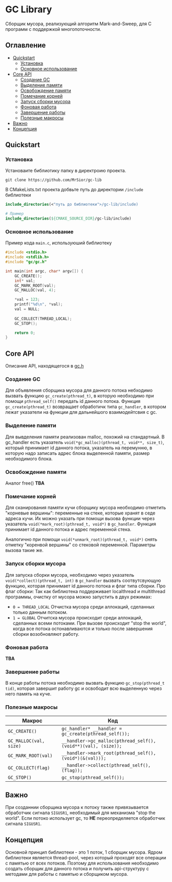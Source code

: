 # GC Library
Сборщик мусора, реализующий алгоритм Mark-and-Sweep, для С программ с поддержкой многопоточности.

## Оглавление  
- [Quickstart](#quickstart)  
  - [Установка](#установка)  
  - [Основное использование](#основное-использование)  
- [Core API](#core-api)  
  - [Создание GC](#создание-gc)  
  - [Выделение памяти](#выделение-памяти)  
  - [Освобождение памяти](#освобождение-памяти)  
  - [Помечание корней](#помечание-корней)  
  - [Запуск сборки мусора](#запуск-сборки-мусора)  
  - [Фоновая работа](#фоновая-работа)  
  - [Завершение работы](#завершение-работы)  
  - [Полезные макросы](#полезные-макросы)  
- [Важно](#важно)  
- [Концепция](#концепция)  

## Quickstart
### Установка
Установаите библиотику папку в директроию проекта.
```shell
git clone https://github.com/MrSior/gc-lib
```

В CMakeLists.txt проекта добвьте путь до директории ```/include``` библиотеки

```cmake
include_directories(<"путь до библиотеки">/gc-lib/include)
```

```cmake
# Пример
include_directories(${CMAKE_SOURCE_DIR}/gc-lib/include)
```

### Основное использование
Пример кода ```main.c```, используюший библиотеку
```c
#include <stdio.h>
#include <stdlib.h>
#include "gc/gc.h"

int main(int argc, char* argv[]) {
    GC_CREATE();
    int* val;
    GC_MARK_ROOT(val);
    GC_MALLOC(val, 4);

    *val = 123;
    printf("%d\n", *val);
    val = NULL;
    
    GC_COLLECT(THREAD_LOCAL);
    GC_STOP();

    return 0;
}
```

## Core API
Описание API, находящегося в [gc.h](./include/gc/gc.h)

### Создание GC
Для объявления сборщика мусора для данного потока небходимо вызвать функцию ```gc_create(pthread_t)```, в которую необходимо при помощи ```pthread_self()``` передать id данного потока. Функция ```gc_create(pthread_t)``` возвращает обработичк типа ```gc_handler```, в котором лежат указатели на функции для дальнейшого взаимодейтсвия с gc.

### Выделение памяти
Для вывделения памяти реализован malloc, похожий на стандартный. В gc_handler есть указатель ```void(*gc_malloc)(pthread_t, void**, size_t)```, который принимает id данного потока, указатель на перемунню, в которую надо записать адрес блока выделенной памяти, размер необходимого блока.

### Освобождение памяти
Аналог free() **TBA**

### Помечание корней
Для сканирования памяти кучи сборщику мусора необходимо отметить "корневые вершины": переменные на стеке, которые хранят в седе адреса кучи. Их можно указать при помощи вызова функции через указатель ```void(*mark_root)(pthread_t, void*)``` в ```gc_handler```. Функция принимает id данного потока и адрес переменной стека.

Аналогично при помощи ```void(*unmark_root)(pthread_t, void*)``` снять отметку "коренвой вершины" со стековой переменной. Параметры вызова такие же.

### Запуск сборки мусора
Для запуска сборки мусора, необходимо через указатель ```void(*collect)(pthread_t, int)``` в ```gc_handler``` вызвать соотвутсвующую функцию, которая принимает id данного потока и флаг типа сборки.
Про флаг сборки:
Так как библиотека поддерживает localthread и multithread программы, очистку от мусора можно запустить в двух режимах:
- ```0 = THREAD_LOCAL```
    Отчистка мусора среди аллокаций, сделанных только данным потоком.
- ```1 = GLOBAL```
    Отчитска мусора происходит среди аллокаций, сделанных всеми потоками. При вызове происходит "stop the world", когда все потока остонавливаются и только после завершения сборки возобновляют работу.

### Фоновая работа
**TBA**

### Завершение работы
В конце работы потока необходимо вызвать функцию ```gc_stop(pthread_t tid)```, которая завершит работу gc и освободит всю выделенную через него память на куче.

### Полезные макросы
| Макрос | Код |
|--------|-----|
| ```GC_CREATE()``` | ```gc_handler* __handler = gc_create(pthread_self());``` |
| ```GC_MALLOC(val, size) ``` | ```__handler->gc_malloc(pthread_self(), (void**)(val), (size));``` |
| ```GC_MARK_ROOT(val)``` | ```__handler->mark_root(pthread_self(), (void*)(&(val)));``` |
| ```GC_COLLECT(flag)``` | ```__handler->collect(pthread_self(), (flag));``` |
| ```GC_STOP()``` | ```gc_stop(pthread_self());``` |

## Важно
При созданнии сборщика мусора к потоку также привязывается обработчик сигнала ```SIGUSR1```, необходимый для механизма "stop the world". Если потоко использует gc, то **НЕ** переопределяется обработчик сигнала ```SIGUSR1```.


## Концепция
Основной принцип библиотеки - это 1 поток, 1 сборщик мусора. Ядром библиотеки является thread-pool, через который проходят все операции с памятью от всех потоков. Поэтому для использования необходимо создать сборщик для данного потока и получить api-структуру с методами для работы с памятью и сборщиком мусора.


